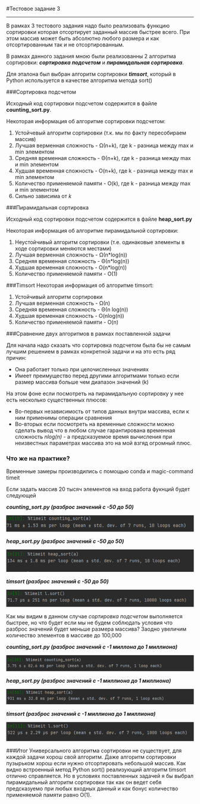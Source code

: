 #Тестовое задание 3

---
В рамках 3 тестового задания надо было реализовать функцию сортировки которая отсортирует заданный массив быстрее всего.
 При этом массив может быть абсолютно любого размера и как отсортированным так и не отсортированным.

В рамках данного задания мною были реализованны 2 алгоритма сортировки: __*сортировка подсчетом*__ и 
__*пирамидальная сортировка*__.

Для эталона был выбран алгоритм сортировки __*timsort*__, который в Python используется в качестве алгоритма метода sort()

###Сортировка подсчетом

Исходный код сортировки подсчетом содержится в файле **counting_sort.py**.

Некоторая информация об алгоритме сортировки подсчетом:
1. Устойчевый алгоритм сортировки (т.к. мы по факту пересобираем массив)
2. Лучшая верменная сложность - Ω(n+k), где k - разница между max и min элементом
3. Средняя временная сложность - Θ(n+k), где k - разница между max и min элементом
4. Худшая временная сложность - O(n+k), где k - разница между max и min элементом
5. Количество применяемой памяти - O(k), где k - разница между max и min элементом
6. Сильно зависима от *k* 

###Пирамидальная сортировка

Исходный код сортировки подсчетом содержится в файле **heap_sort.py**

Некоторая информация об алгоритме пирамидальной сортировки:
1. Неустойчивый алгоритм сортировки (т.е. одинаковые элементы в ходе сортировки меняются местами)
2. Лучшая верменная сложность - Ω(n*log(n))
3. Средняя временная сложность - Θ(n*log(n))
4. Худшая временная сложность - O(n*log(n))
5. Количество применяемой памяти - O(1)

###Timsort
Некоторая информация об алгоритме timsort:
1. Устойчивый алгоритм сортировки
2. Лучшая верменная сложность - Ω(n)
3. Средняя временная сложность - Θ(n log(n))
4. Худшая временная сложность - O(nlog(n))
5. Количество применяемой памяти - O(n)


###Сравнение двух алгоритмов в рамках поставленной задачи

Для начала надо сказать что сортировка подсчетом была бы не самым лучшим решением в рамках конкретной задачи
и на это есть ряд причин:
- Она работает только при целочисленных значениях
- Имеет преимущество перед другими алгоритмами только если размер массива больше чем диапазон значений (k)

На этом фоне если посмотреть на пирамидальную сортировку у нее есть несколько существенных плюсов:
- Во-первых независимость от типов данных внутри массива, если к ним применимы операции сравнения
- Во-вторых если посмотреть на временные сложности можно сделать вывод что в любом случае гарантирована временная сложность
*nlog(n)* - а предсказуемое время вычисления при неизвестных параметрах массива это на мой взгяд огромный плюс.


### Что же на практике?

Временные замеры производились с помощью conda и magic-command timeit

Если задать массив 20 тысяч элементов на вход работа фукнций будет следующей


***counting_sort.py (разброс значений с -50 до 50)***

![alt text](https://github.com/WhiteChewy/WargamingTests/blob/master/Test_3/img/counting_sort20k.PNG "20,000 элементов")


***heap_sort.py (разброс значений с -50 до 50)***

![alt text](https://github.com/WhiteChewy/WargamingTests/blob/master/Test_3/img/heap_sort20k.PNG "20,000 элементов")

***timsort (разброс значений с -50 до 50)***

![alt text](https://github.com/WhiteChewy/WargamingTests/blob/master/Test_3/img/timsort20k.PNG "20,000 элементов")

Как мы видим в данном случае *сортировка подсчетом* выполняется быстрее, но что будет если мы не будем соблюдать условия
что разброс значений будет меньше размера массива? Заодно увеличим количество элементов в массиве до 100,000


***counting_sort.py (разброс значений с -1 миллона до 1 миллиона)***

![alt text](https://github.com/WhiteChewy/WargamingTests/blob/master/Test_3/img/counting_sort100kbigrange.PNG "100,000 элементов")


***heap_sort.py (разброс значений с -1 миллиона до 1 миллиона)***

![alt text](https://github.com/WhiteChewy/WargamingTests/blob/master/Test_3/img/heap_sort100kbigrange.PNG "100,000 элементов")

***timsort (разброс значений с -1 миллиона до 1 миллиона)***

![alt text](https://github.com/WhiteChewy/WargamingTests/blob/master/Test_3/img/timsort100k.PNG "100,000 элементов")


###Итог
Универсального алгоритма сортировки не существует, для каждой задачи хорош свой алгоритм. Даже алгоритм сортировки пузырьком
хорош если нужно отсортировать небольшой массив. Как видно встроенный метод Python sort() реализующий алгоритм timsort отлично справляется.
Но в условиях поставленных задачей я бы выбрал пирамидальный алгоритм сортировки
так как он ведет себя предсказуемо при любых входных данный и как бонус количество применяемой памяти равно О(1).
